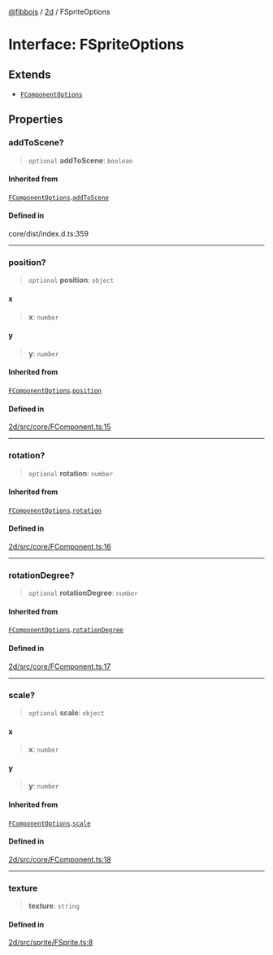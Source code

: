 [@fibbojs](/api/index) / [2d](/api/2d) / FSpriteOptions

# Interface: FSpriteOptions

## Extends

- [`FComponentOptions`](FComponentOptions.md)

## Properties

### addToScene?

> `optional` **addToScene**: `boolean`

#### Inherited from

[`FComponentOptions`](FComponentOptions.md).[`addToScene`](FComponentOptions.md#addtoscene)

#### Defined in

core/dist/index.d.ts:359

***

### position?

> `optional` **position**: `object`

#### x

> **x**: `number`

#### y

> **y**: `number`

#### Inherited from

[`FComponentOptions`](FComponentOptions.md).[`position`](FComponentOptions.md#position)

#### Defined in

[2d/src/core/FComponent.ts:15](https://github.com/fibbojs/fibbo/blob/ab9e99b1ad4aed8e9a4d4f1553a9997678261528/packages/2d/src/core/FComponent.ts#L15)

***

### rotation?

> `optional` **rotation**: `number`

#### Inherited from

[`FComponentOptions`](FComponentOptions.md).[`rotation`](FComponentOptions.md#rotation)

#### Defined in

[2d/src/core/FComponent.ts:16](https://github.com/fibbojs/fibbo/blob/ab9e99b1ad4aed8e9a4d4f1553a9997678261528/packages/2d/src/core/FComponent.ts#L16)

***

### rotationDegree?

> `optional` **rotationDegree**: `number`

#### Inherited from

[`FComponentOptions`](FComponentOptions.md).[`rotationDegree`](FComponentOptions.md#rotationdegree)

#### Defined in

[2d/src/core/FComponent.ts:17](https://github.com/fibbojs/fibbo/blob/ab9e99b1ad4aed8e9a4d4f1553a9997678261528/packages/2d/src/core/FComponent.ts#L17)

***

### scale?

> `optional` **scale**: `object`

#### x

> **x**: `number`

#### y

> **y**: `number`

#### Inherited from

[`FComponentOptions`](FComponentOptions.md).[`scale`](FComponentOptions.md#scale)

#### Defined in

[2d/src/core/FComponent.ts:18](https://github.com/fibbojs/fibbo/blob/ab9e99b1ad4aed8e9a4d4f1553a9997678261528/packages/2d/src/core/FComponent.ts#L18)

***

### texture

> **texture**: `string`

#### Defined in

[2d/src/sprite/FSprite.ts:8](https://github.com/fibbojs/fibbo/blob/ab9e99b1ad4aed8e9a4d4f1553a9997678261528/packages/2d/src/sprite/FSprite.ts#L8)
